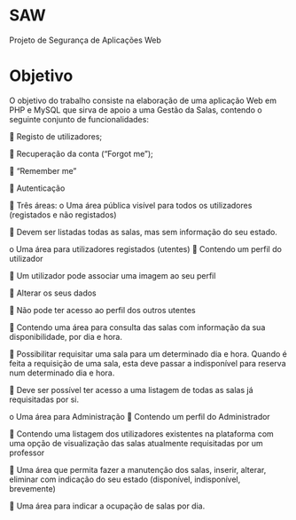 # SAW
Projeto de Segurança de Aplicações Web

# Objetivo 

O objetivo do trabalho consiste na elaboração de uma aplicação Web em PHP
e MySQL que sirva de apoio a uma Gestão da Salas, contendo o seguinte conjunto
de funcionalidades:

 Registo de utilizadores;

 Recuperação da conta (“Forgot me”);

 “Remember me”

 Autenticação

 Três áreas:
o Uma área pública visível para todos os utilizadores (registados e não
registados)

 Devem ser listadas todas as salas, mas sem informação do seu
estado.

o Uma área para utilizadores registados (utentes)
 Contendo um perfil do utilizador

 Um utilizador pode associar uma imagem ao seu perfil

 Alterar os seus dados

 Não pode ter acesso ao perfil dos outros utentes

 Contendo uma área para consulta das salas com informação da
sua disponibilidade, por dia e hora.

 Possibilitar requisitar uma sala para um determinado dia e hora.
Quando é feita a requisição de uma sala, esta deve passar a indisponível para reserva num determinado dia e hora. 

 Deve ser possível ter acesso a uma listagem de todas as salas já
requisitadas por si.

o Uma área para Administração
 Contendo um perfil do Administrador

 Contendo uma listagem dos utilizadores existentes na plataforma
com uma opção de visualização das salas atualmente requisitadas
por um professor

 Uma área que permita fazer a manutenção dos salas, inserir,
alterar, eliminar com indicação do seu estado (disponível,
indisponível, brevemente)

 Uma área para indicar a ocupação de salas por dia. 
